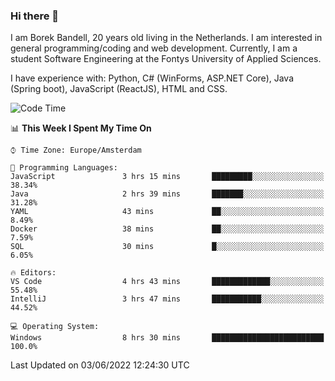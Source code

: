 ### Hi there 👋

I am Borek Bandell, 20 years old living in the Netherlands. I am interested in general programming/coding and web development. Currently, I am a student Software Engineering at the Fontys University of Applied Sciences.

I have experience with: Python, C# (WinForms, ASP.NET Core), Java (Spring boot), JavaScript (ReactJS), HTML and CSS.

<!--START_SECTION:waka-->
![Code Time](http://img.shields.io/badge/Code%20Time-167%20hrs%2055%20mins-blue)

📊 **This Week I Spent My Time On** 

```text
⌚︎ Time Zone: Europe/Amsterdam

💬 Programming Languages: 
JavaScript               3 hrs 15 mins       █████████░░░░░░░░░░░░░░░░   38.34% 
Java                     2 hrs 39 mins       ███████░░░░░░░░░░░░░░░░░░   31.28% 
YAML                     43 mins             ██░░░░░░░░░░░░░░░░░░░░░░░   8.49% 
Docker                   38 mins             ██░░░░░░░░░░░░░░░░░░░░░░░   7.59% 
SQL                      30 mins             █░░░░░░░░░░░░░░░░░░░░░░░░   6.05%

🔥 Editors: 
VS Code                  4 hrs 43 mins       █████████████░░░░░░░░░░░░   55.48% 
IntelliJ                 3 hrs 47 mins       ███████████░░░░░░░░░░░░░░   44.52%

💻 Operating System: 
Windows                  8 hrs 30 mins       █████████████████████████   100.0%

```


 Last Updated on 03/06/2022 12:24:30 UTC
<!--END_SECTION:waka-->

<!--**tcBorek2002/tcBorek2002** is a ✨ _special_ ✨ repository because its `README.md` (this file) appears on your GitHub profile.

Here are some ideas to get you started:

- 🔭 I’m currently working on ...
- 🌱 I’m currently learning ...
- 👯 I’m looking to collaborate on ...
- 🤔 I’m looking for help with ...
- 💬 Ask me about ...
- 📫 How to reach me: ...
- 😄 Pronouns: ...
- ⚡ Fun fact: ...
-->
